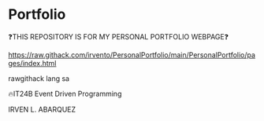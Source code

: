 # Portfolio

❓THIS REPOSITORY IS FOR MY PERSONAL PORTFOLIO WEBPAGE❓

https://raw.githack.com/irvento/PersonalPortfolio/main/PersonalPortfolio/pages/index.html

rawgithack lang sa


🔥IT24B Event Driven Programming



IRVEN L. ABARQUEZ
